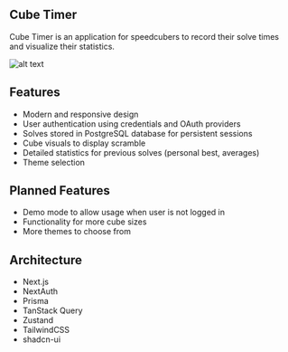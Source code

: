 ## Cube Timer

Cube Timer is an application for speedcubers to record their solve times and visualize their statistics.

![alt text](https://github.com/nickleblanc/cube-timer-next/tree/main/public/timer.png?raw=true)

## Features

- Modern and responsive design
- User authentication using credentials and OAuth providers
- Solves stored in PostgreSQL database for persistent sessions
- Cube visuals to display scramble
- Detailed statistics for previous solves (personal best, averages)
- Theme selection

## Planned Features

- Demo mode to allow usage when user is not logged in
- Functionality for more cube sizes
- More themes to choose from

## Architecture

- Next.js
- NextAuth
- Prisma
- TanStack Query
- Zustand
- TailwindCSS
- shadcn-ui
